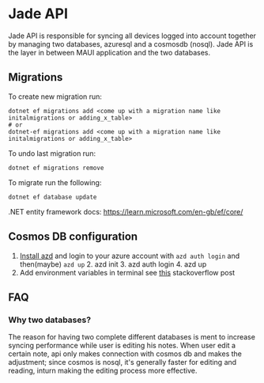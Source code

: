 # Jade API
Jade API is responsible for syncing all devices logged into account together by managing two databases, azuresql and a cosmosdb (nosql).
Jade API is the layer in between MAUI application and the two databases.

## Migrations
To create new migration run:
```shell
dotnet ef migrations add <come up with a migration name like initalmigrations or adding_x_table>
# or
dotnet-ef migrations add <come up with a migration name like initalmigrations or adding_x_table>
```
To undo last migration run:
```shell 
dotnet ef migrations remove
```
To migrate run the following:
```shell
dotnet ef database update
```
.NET entity framework docs: https://learn.microsoft.com/en-gb/ef/core/


## Cosmos DB configuration
1. [Install azd](https://learn.microsoft.com/en-us/azure/developer/azure-developer-cli/install-azd?tabs=winget-windows%2Cbrew-mac%2Cscript-linux&pivots=os-windows) and login to your azure account with `azd auth login` and then(maybe) `azd up`
   2. azd init
   3. azd auth login
   4. azd up
2. Add environment variables in terminal see [this](https://stackoverflow.com/questions/62817337/azure-keyvault-azure-identity-credentialunavailableexception-defaultazurecrede) stackoverflow post

## FAQ

### Why two databases?
The reason for having two complete different databases is ment to increase syncing performance while user is editing his notes. When user edit a certain note, api only makes connection with cosmos db and makes the adjustment; since cosmos is nosql, it's generally faster for editing and reading, inturn making the editing process more effective.
